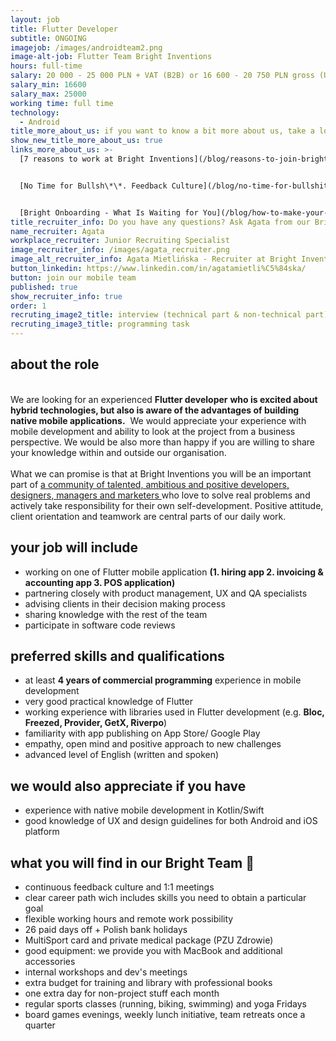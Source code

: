 ```yaml
---
layout: job
title: Flutter Developer
subtitle: ONGOING
imagejob: /images/androidteam2.png
image-alt-job: Flutter Team Bright Inventions
hours: full-time
salary: 20 000 - 25 000 PLN + VAT (B2B) or 16 600 - 20 750 PLN gross (UoP)
salary_min: 16600
salary_max: 25000
working time: full time
technology:
  - Android
title_more_about_us: if you want to know a bit more about us, take a look below 🙋🏻‍♀️🙋🏻‍♂️
show_new_title_more_about_us: true
links_more_about_us: >-
  [7 reasons to work at Bright Inventions](/blog/reasons-to-join-bright)


  [No Time for Bullsh\*\*. Feedback Culture](/blog/no-time-for-bullshit-feedback-culture/)


  [Bright Onboarding - What Is Waiting for You](/blog/how-to-make-your-onboarding-bright)
title_recruiter_info: Do you have any questions? Ask Agata from our Bright team!
name_recruiter: Agata
workplace_recruiter: Junior Recruiting Specialist
image_recruiter_info: /images/agata_recruiter.png
image_alt_recruiter_info: Agata Mietlińska - Recruiter at Bright Inventions
button_linkedin: https://www.linkedin.com/in/agatamietli%C5%84ska/
button: join our mobile team
published: true
show_recruiter_info: true
order: 1
recruting_image2_title: interview (technical part & non-technical part)
recruting_image3_title: programming task
---
```

## **about the role** 

\
We are looking for an experienced **Flutter developer** **who is excited about hybrid technologies, but also is aware of the advantages of building native mobile applications.**  We would appreciate your experience with mobile development and ability to look at the project from a business perspective. We would be also more than happy if you are willing to share your knowledge within and outside our organisation. \
\
What we can promise is that at Bright Inventions you will be an important part of [a community of talented, ambitious and positive developers, designers, managers and marketers ](https://brightinventions.pl/about-us/team/)who love to solve real problems and actively take responsibility for their own self-development. Positive attitude, client orientation and teamwork are central parts of our daily work.  

## **your job will include**

* working on one of Flutter mobile application **(1. hiring app 2. invoicing & accounting app 3. POS application)**
* partnering closely with product management, UX and QA specialists
* advising clients in their decision making process
* sharing knowledge with the rest of the team
* participate in software code reviews

## **preferred skills and qualifications**

* at least **4 years of commercial programming** experience in mobile development
* very good practical knowledge of Flutter 
* working experience with libraries used in Flutter development (e.g. **Bloc, Freezed, Provider, GetX, Riverpo**) 
* familiarity with app publishing on App Store/ Google Play
* empathy, open mind and positive approach to new challenges
* advanced level of English (written and spoken)

## **we would also appreciate if you have** 

* experience with native mobile development in Kotlin/Swift 
* good knowledge of UX and design guidelines for both Android and iOS platform

## **what you will find in our Bright Team 🧡**

* continuous feedback culture and 1:1 meetings 
* clear career path wich includes skills you need to obtain a particular goal 
* flexible working hours and remote work possibility
* 26 paid days off + Polish bank holidays
* MultiSport card and private medical package (PZU Zdrowie)
* good equipment: we provide you with MacBook and additional accessories
* internal workshops and dev's meetings 
* extra budget for training and library with professional books
* one extra day for non-project stuff each month
* regular sports classes (running, biking, swimming) and yoga Fridays
* board games evenings, weekly lunch initiative, team retreats once a quarter